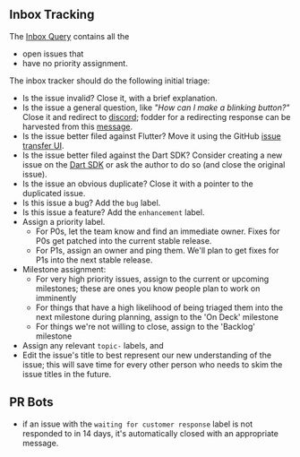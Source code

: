 ## Inbox Tracking
 
The [Inbox Query](https://github.com/flutter/flutter-intellij/issues?q=is%3Aissue%20state%3Aopen%20-label%3AP0%20-label%3AP1%20-label%3AP2%20-label%3AP3) contains all the

* open issues that
* have no priority assignment.
 
The inbox tracker should do the following initial triage:

* Is the issue invalid? Close it, with a brief explanation.
* Is the issue a general question, like _"How can I make a blinking button?"_ Close it and redirect to [discord](https://github.com/flutter/flutter/blob/main/docs/contributing/Chat.md); fodder for a redirecting response can be harvested from this [message](https://gist.github.com/pq/9c8293516b055b369e34e7410c52d2d8).
* Is the issue better filed against Flutter?  Move it using the GitHub [issue transfer UI](https://docs.github.com/en/issues/tracking-your-work-with-issues/administering-issues/transferring-an-issue-to-another-repository#transferring-an-open-issue-to-another-repository).
* Is the issue better filed against the Dart SDK? Consider creating a new issue on the [Dart SDK](https://github.com/dart-lang/sdk/issues) or ask the author to do so (and close the original issue).
* Is the issue an obvious duplicate?  Close it with a pointer to the duplicated issue.
* Is this issue a bug?  Add the `bug` label.
* Is this issue a feature?  Add the `enhancement` label.
* Assign a priority label.
  * For P0s, let the team know and find an immediate owner. Fixes for P0s get patched into the current stable release.
  * For P1s, assign an owner and ping them. We'll plan to get fixes for P1s into the next stable release.
* Milestone assignment:
  * For very high priority issues, assign to the current or upcoming milestones; these are ones you know people plan to work on imminently
  * For things that have a high likelihood of being triaged them into the next milestone during planning, assign to the 'On Deck' milestone
  * For things we're not willing to close, assign to the 'Backlog' milestone
* Assign any relevant `topic-` labels, and
* Edit the issue's title to best represent our new understanding of the issue; this will save time for every other person who needs to skim the issue titles in the future.

## PR Bots
- if an issue with the `waiting for customer response` label is not responded to in 14 days, it's automatically closed with an appropriate message.
